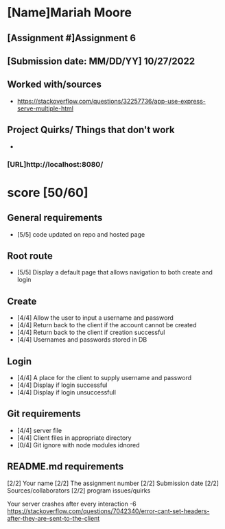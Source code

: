 # [Name]Mariah Moore
## [Assignment #]Assignment 6
## [Submission date: MM/DD/YY] 10/27/2022
## Worked with/sources 
* https://stackoverflow.com/questions/32257736/app-use-express-serve-multiple-html
## Project Quirks/ Things that don't work
* 
### [URL]http://localhost:8080/

# score [50/60]
## General requirements  
* [5/5] code updated on repo and hosted page  
## Root route
* [5/5] Display a default page that allows navigation to both create and login
## Create
* [4/4] Allow the user to input a username and password
* [4/4] Return back to the client if the account cannot be created 
* [4/4] Return back to the client if creation successful 
* [4/4] Usernames and passwords stored in DB
## Login
* [4/4] A place for the client to supply username and password
* [4/4] Display if login successful 
* [4/4] Display if login unsuccessfull 
## Git requirements
* [4/4] server file
* [4/4] Client files in appropriate directory
* [0/4] Git ignore with node modules idnored
## README.md requirements
[2/2] Your name
[2/2] The assignment number
[2/2] Submission date
[2/2] Sources/collaborators 
[2/2] program issues/quirks

Your server crashes after every interaction -6
https://stackoverflow.com/questions/7042340/error-cant-set-headers-after-they-are-sent-to-the-client
